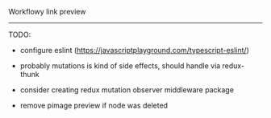Workflowy link preview

---

TODO:

- configure eslint (https://javascriptplayground.com/typescript-eslint/)

- probably mutations is kind of side effects, should handle via redux-thunk

- consider creating redux mutation observer middleware package

- remove pimage preview if node was deleted